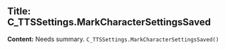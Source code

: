 ## Title: C_TTSSettings.MarkCharacterSettingsSaved

**Content:**
Needs summary.
`C_TTSSettings.MarkCharacterSettingsSaved()`

